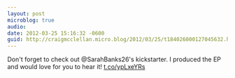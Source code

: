 ```yaml
---
layout: post
microblog: true
audio: 
date: 2012-03-25 15:16:32 -0600
guid: http://craigmcclellan.micro.blog/2012/03/25/t184026000127045632.html
---
```

Don't forget to check out @SarahBanks26's kickstarter. I produced the EP and would love for you to hear it! [t.co/ypLxeYRs](http://t.co/ypLxeYRs)
